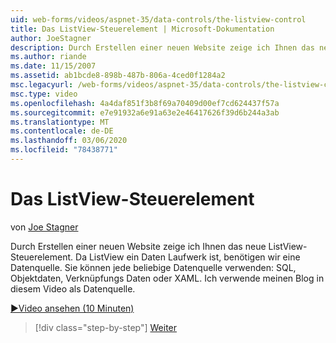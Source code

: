 ```yaml
---
uid: web-forms/videos/aspnet-35/data-controls/the-listview-control
title: Das ListView-Steuerelement | Microsoft-Dokumentation
author: JoeStagner
description: Durch Erstellen einer neuen Website zeige ich Ihnen das neue ListView-Steuerelement. Da ListView ein Daten Laufwerk ist, benötigen wir eine Datenquelle. Sie können beliebige Daten verwenden...
ms.author: riande
ms.date: 11/15/2007
ms.assetid: ab1bcde8-898b-487b-806a-4ced0f1284a2
msc.legacyurl: /web-forms/videos/aspnet-35/data-controls/the-listview-control
msc.type: video
ms.openlocfilehash: 4a4daf851f3b8f69a70409d00ef7cd624437f57a
ms.sourcegitcommit: e7e91932a6e91a63e2e46417626f39d6b244a3ab
ms.translationtype: MT
ms.contentlocale: de-DE
ms.lasthandoff: 03/06/2020
ms.locfileid: "78438771"
---
```

# <a name="the-listview-control"></a>Das ListView-Steuerelement

von [Joe Stagner](https://github.com/JoeStagner)

Durch Erstellen einer neuen Website zeige ich Ihnen das neue ListView-Steuerelement. Da ListView ein Daten Laufwerk ist, benötigen wir eine Datenquelle. Sie können jede beliebige Datenquelle verwenden: SQL, Objektdaten, Verknüpfungs Daten oder XAML. Ich verwende meinen Blog in diesem Video als Datenquelle.

[&#9654;Video ansehen (10 Minuten)](https://channel9.msdn.com/Blogs/ASP-NET-Site-Videos/the-listview-control)

> [!div class="step-by-step"]
> [Weiter](the-datapager-control.md)
